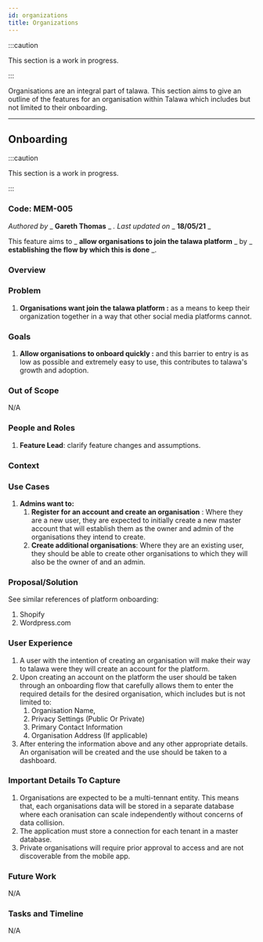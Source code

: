 ```yaml
---
id: organizations
title: Organizations
---
```


:::caution

This section is a work in progress.

:::

Organisations are an integral part of talawa. This section aims to give an outline of the features for an organisation within Talawa which includes but not limited to their onboarding.

---

## Onboarding

:::caution

This section is a work in progress.

:::

### Code: MEM-005

_Authored by_ _ **Gareth Thomas** _ _. Last updated on_ _ **18/05/21** _

This feature aims to _ **allow organisations to join the talawa platform** _ by _ **establishing the flow by which this is done** _.

### Overview

### Problem

1. **Organisations want join the talawa platform :** as a means to keep their organization together in a way that other social media platforms cannot.

### Goals

1. **Allow organisations to onboard quickly :** and this barrier to entry is as low as possible and extremely easy to use, this contributes to talawa's growth and adoption.

### Out of Scope

N/A

### People and Roles

1. **Feature Lead**: clarify feature changes and assumptions.

### Context

### Use Cases

1. **Admins want to:**
   1. **Register for an account and create an organisation** : Where they are a new user, they are expected to initially create a new master account that will establish them as the owner and admin of the organisations they intend to create.
   2. **Create additional organisations**: Where they are an existing user, they should be able to create other organisations to which they will also be the owner of and an admin.

### Proposal/Solution

See similar references of platform onboarding:

1. Shopify
2. Wordpress.com

### User Experience

1. A user with the intention of creating an organisation will make their way to talawa were they will create an account for the platform.
1. Upon creating an account on the platform the user should be taken through an onboarding flow that carefully allows them to enter the required details for the desired organisation, which includes but is not limited to:
   1. Organisation Name,
   2. Privacy Settings (Public Or Private)
   3. Primary Contact Information
   4. Organisation Address (If applicable)
1. After entering the information above and any other appropriate details. An organisation will be created and the use should be taken to a dashboard.

### Important Details To Capture

1. Organisations are expected to be a multi-tennant entity. This means that, each organisations data will be stored in a separate database where each oranisation can scale independently without concerns of data collision.
2. The application must store a connection for each tenant in a master database.
3. Private organisations will require prior approval to access and are not discoverable from the mobile app.

### Future Work

N/A

### Tasks and Timeline

N/A
